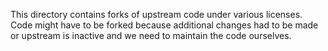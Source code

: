 This directory contains forks of upstream code under various licenses.
Code might have to be forked because additional changes had to be made
or upstream is inactive and we need to maintain the code ourselves.
